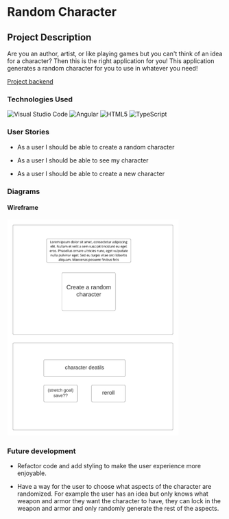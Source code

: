 # Random Character

## Project Description

Are you an author, artist, or like playing games but you can't think of an idea for a character? Then this is the right application for you!
This application generates a random character for you to use in whatever you need! 

[Project backend](https://github.com/EricBrown589/capstone-backend)

### Technologies Used 

![Visual Studio Code](https://img.shields.io/badge/Visual%20Studio%20Code-0078d7.svg?style=for-the-badge&logo=visual-studio-code&logoColor=white)
![Angular](https://img.shields.io/badge/angular-%23DD0031.svg?style=for-the-badge&logo=angular&logoColor=white)
![HTML5](https://img.shields.io/badge/html5-%23E34F26.svg?style=for-the-badge&logo=html5&logoColor=white)
![TypeScript](https://img.shields.io/badge/typescript-%23007ACC.svg?style=for-the-badge&logo=typescript&logoColor=white)


### User Stories 

- As a user I should be able to create a random character

- As a user I should be able to see my character

- As a user I should be able to create a new character

### Diagrams 

#### Wireframe

<img src="https://github.com/EricBrown589/capstone-frontend/blob/master/planning/diagrams/Capstone%20wireframe.png" width="400">


### Future development

- Refactor code and add styling to make the user experience more enjoyable.

- Have a way for the user to choose what aspects of the character are randomized. For example the user has an idea but only knows what weapon and armor they want the character to have, they can lock in the weapon and armor and only randomly generate the rest of the aspects.
